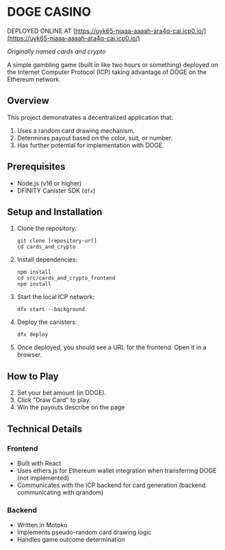# DOGE CASINO

DEPLOYED ONLINE AT [https://uyk65-niaaa-aaaah-ara4q-cai.icp0.io/](https://uyk65-niaaa-aaaah-ara4q-cai.icp0.io/)

*Originally named cards and crypto*

A simple gambling game (built in like two hours or something) deployed on the Internet Computer Protocol (ICP) taking advantage of DOGE on the Ethereum network.

## Overview

This project demonstrates a decentralized application that:
1. Uses a random card drawing mechanism.
2. Determines payout based on the color, suit, or number.
3. Has further potential for implementation with DOGE.

## Prerequisites

- Node.js (v16 or higher)
- DFINITY Canister SDK (`dfx`)

## Setup and Installation

1. Clone the repository:
   ```
   git clone [repository-url]
   cd cards_and_crypto
   ```

2. Install dependencies:
   ```
   npm install
   cd src/cards_and_crypto_frontend
   npm install
   ```

3. Start the local ICP network:
   ```
   dfx start --background
   ```

4. Deploy the canisters:
   ```
   dfx deploy
   ```

5. Once deployed, you should see a URL for the frontend. Open it in a browser.

## How to Play

2. Set your bet amount (in DOGE).
3. Click "Draw Card" to play.
4. Win the payouts describe on the page

## Technical Details

### Frontend

- Built with React
- Uses ethers.js for Ethereum wallet integration when transferring DOGE (not implemented)
- Communicates with the ICP backend for card generation (backend communicating with qrandom)

### Backend

- Written in Motoko
- Implements pseudo-random card drawing logic
- Handles game outcome determination
